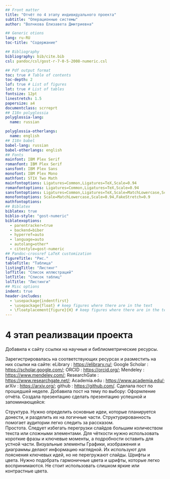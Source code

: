 ```yaml
---
## Front matter
title: "Отчёт по 4 этапу индивидуального проекта"
subtitle: "Операционные системы"
author: "Волчкова Eлизавета Дмитриевна"

## Generic otions
lang: ru-RU
toc-title: "Содержание"

## Bibliography
bibliography: bib/cite.bib
csl: pandoc/csl/gost-r-7-0-5-2008-numeric.csl

## Pdf output format
toc: true # Table of contents
toc-depth: 2
lof: true # List of figures
lot: true # List of tables
fontsize: 12pt
linestretch: 1.5
papersize: a4
documentclass: scrreprt
## I18n polyglossia
polyglossia-lang:
  name: russian

polyglossia-otherlangs:
  name: english
## I18n babel
babel-lang: russian
babel-otherlangs: english
## Fonts
mainfont: IBM Plex Serif
romanfont: IBM Plex Serif
sansfont: IBM Plex Sans
monofont: IBM Plex Mono
mathfont: STIX Two Math
mainfontoptions: Ligatures=Common,Ligatures=TeX,Scale=0.94
romanfontoptions: Ligatures=Common,Ligatures=TeX,Scale=0.94
sansfontoptions: Ligatures=Common,Ligatures=TeX,Scale=MatchLowercase,Scale=0.94
monofontoptions: Scale=MatchLowercase,Scale=0.94,FakeStretch=0.9
mathfontoptions:
## Biblatex
biblatex: true
biblio-style: "gost-numeric"
biblatexoptions:
  - parentracker=true
  - backend=biber
  - hyperref=auto
  - language=auto
  - autolang=other*
  - citestyle=gost-numeric
## Pandoc-crossref LaTeX customization
figureTitle: "Рис."
tableTitle: "Таблица"
listingTitle: "Листинг"
lofTitle: "Список иллюстраций"
lotTitle: "Список таблиц"
lolTitle: "Листинги"
## Misc options
indent: true
header-includes:
  - \usepackage{indentfirst}
  - \usepackage{float} # keep figures where there are in the text
  - \floatplacement{figure}{H} # keep figures where there are in the text
---
```



# 4 этап реализвации проекта
Добавила к сайту ссылки на научные и библиометрические ресурсы.

Зарегистрировалась на соответствующих ресурсах и разместить на них ссылки на сайте:
eLibrary : https://elibrary.ru/;
Google Scholar : https://scholar.google.com/;
ORCID : https://orcid.org/;
Mendeley : https://www.mendeley.com/;
ResearchGate : https://www.researchgate.net/;
Academia.edu : https://www.academia.edu/;
arXiv : https://arxiv.org/;
github : https://github.com/.
Сделала пост по прошедшей неделе.
Добавила пост на тему по выбору:
Оформление отчёта.
Создала презентацию
сделать презентацию успешной и запоминающейся:

Структура. Нужно определить основные идеи, которые планируется донести, и разделить их на логичные части. Структурированность помогает аудитории легко следить за рассказом.  
Простота. Следует избегать перегрузки слайдов большим количеством текста или сложными элементами. 
Для чёткости нужно использовать короткие фразы и ключевые моменты, а подробности оставить для устной части. 
Визуальные элементы
Графики, изображения и диаграммы делают информацию наглядной. Их используют для пояснения ключевых идей, но не перегружают слайды. 
Шрифты и цвета. Нужно подобрать гармоничные цвета и шрифты, которые легко воспринимаются. Не стоит использовать слишком яркие или контрастные цвета.  
